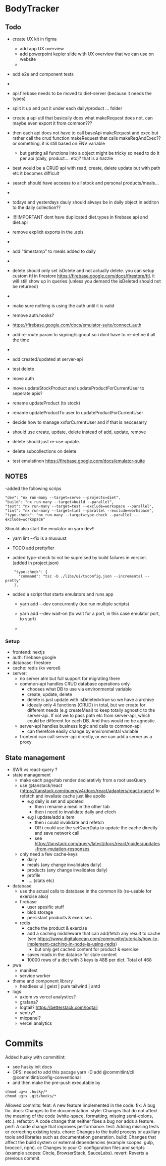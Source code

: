 # BodyTracker

## Todo
- create UX kit in figma
    - add app UX overview
    - add powerpoint kepler slide with UX overview that we can use on website
    - 

- add e2e and component tests
- 

- api.firebase needs to be moved to diet-server (because it needs the types)
- split it up and put it under each daily/product ... folder
- create a api util that basically does what makeRequest does not. can maybe even export it from common???
- then each api does not have to call baseApi makeRequest and exec but rather call the crud function makeRequest that calls makeReqAndExec?? or something. it is still based on ENV variable
    - but getting all functions into a object might be tricky so need to do it per api (daily, product.... etc)? that is a hazzle
- best would be a CRUD api with read, create, delete update but with path etc it becomes difficult

- search should have acceess to all stock and personal products/meals...
- 
- todays and yesterdays dauly should always be in daily object in additon to the daily collection??
- !!!!IMPORTANT dont have duplicated diet.types in firebase.api and diet.api
- remove explixit exports in the .apis
- 
- add "timestamp" to meals added to daily
- 
- delete should only set isDelete and not actually delete. you can setup custom ttl in firestore https://firebase.google.com/docs/firestore/ttl. it will still show up in queries (unless you demand the isDeleted should not be returned)
-
- make sure nothing is using the auth until it is valid
- remove auth.hooks?
- https://firebase.google.com/docs/emulator-suite/connect_auth
- add re-route param to signing/signout so i dont have to re-define it all the time 
- 
- add created/updated at server-api
- test delete
- move auth 

- move updateStockProduct and updateProductForCurrentUser to seperate apis?
- rename updateProduct (to stock) 
- rename updateProductTo user to updateProductForCurrentUser
- decide how to manage xxforCurrentUser and if that is neccesarry
- should use create, update, delete instead of add, update, remove
- delete should just re-use update. 
- delete subcollections  on delete
- test emulatinon https://firebase.google.com/docs/emulator-suite 


## NOTES
-added the following scrips

    "dev": "nx run-many --target=serve --projects=diet",
    "build": "nx run-many --target=build --parallel",
    "test": "nx run-many --target=test --exclude=workspace --parallel",
    "lint": "nx run-many --target=lint --parallel --exclude=workspace",
    "type-check": "nx run-many --target=type-check --parallel --exclude=workspace"
Should also start the emulator on yarn dev!!

- yarn lint --fix is a muuuust

- TODO add prettyfier
- added type-check to not be supreised by build failures in verscel. (added in project.json)

```
    "type-check": {
      "command": "tsc -b ./libs/ui/tsconfig.json --incremental --pretty"
    },
```

- added a script that starts emulators and runs app 
    - yarn add --dev concurrently (too run multiple scripts)
    - yarn add --dev wait-on (to wait for a port, in this case emulator port, to start)

    - 



### Setup
- frontend: nextjs
- auth: firebase google
- database: firestore
- cache: redis (kv vercel)
- server:
    - no server atm but full support for migrating there
    - common-api handles CRUD database operations only
        - chooses what  DB to use via environmental variable
        - create, update, delete
        - delete is just update with isDeleted=true so we have a archive
        - ideealy only 4 functions (CRUD) in total, but we create for different needs (e.g createMeal) to keep totally agnostic to the server-api. If not we to pass path etc from server-api, which could be different for each DB. And thus would no be agnostic.
    - server-api handles business logic and calls to common-api
        - can therefore easily change by environmental variable
    - frontend can call server-api directly, or we can add a server as a proxy

## State management
- SWR vs react-query ?
- state management
    - make each page/tab render declarativly from a root useQuery
    - use @tanstack/react (https://tanstack.com/query/v4/docs/react/adapters/react-query) to refetch and invaliate cache just like apollo 
        - e.g daily is set and updated
            - then i rename a meal in the other tab
            - then i need to invalidate daily and efech
        - e.g i update/add a item
            - then i could invalidate and refetch
            - OR i could use the setQuerData to update the cache directly and save network call
            - see https://tanstack.com/query/latest/docs/react/guides/updates-from-mutation-responses
    - only need a few cache-keys
        - daily
        - meals (any change invalidates daily)
        - products (any change invalidates daily)
        - profile
        - .... (stats etc)
- database
    - use the actual calls to database in the common lib (re-usable for exercise also)
    - firebase
        - user spesific stuff
        - blob storage
        - persistant products & exercises
    - redis
        - cache the product & exercise
        - add a caching middleware that can add/fetch any result to cache (see https://www.digitalocean.com/community/tutorials/how-to-implement-caching-in-node-js-using-redis)
            - but only get cached content for product & exercise 
        - saves reads in the databse for stale content
        - 10000 rows of a dict with 3 keys is 48B per dict. Total of 468
- pwa
    - manifest
    - service worker
- theme and component library
    - headless ui | geist | pure tailwind | antd
- logs
    - axiom vs vercel analystics?
    - grafana?
    - logtail? https://betterstack.com/logtail
    - sentry?
    - mixpanel?
    - vercel analytics



# Commits

Added husky with commitlint:

- see husky init docs
- OPS: neeed to add this pacage yarn -D add  @commitlint/cli @commitlint/config-conventional
- and then make the pre-push executable by
```
chmod ug+x .husky/*
chmod ug+x .git/hooks/*
```


Allowed commits: 
feat: A new feature implemented in the code.
fix: A bug fix.
docs: Changes to the documentation.
style: Changes that do not affect the meaning of the code (white-space, formatting, missing semi-colons, etc.).
refactor: A code change that neither fixes a bug nor adds a feature.
perf: A code change that improves performance.
test: Adding missing tests or correcting existing tests.
chore: Changes to the build process or auxiliary tools and libraries such as documentation generation.
build: Changes that affect the build system or external dependencies (example scopes: gulp, broccoli, npm).
ci: Changes to your CI configuration files and scripts (example scopes: Circle, BrowserStack, SauceLabs).
revert: Reverts a previous commit.

